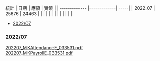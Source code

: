 統計
| 日期        | 應領          | 實領  |
| ------------- |-------------| -----|
| 2022_07 | 25676 | 24463 |
|  |  |  |
|  |  |  |
|  |  |  |

- [2022/07](#2022/07)

### 2022/07  
[202207_MKAttendanceE_033531.pdf](https://github.com/s108000389/20222_intern/files/9305506/202207_MKAttendanceE_033531.pdf)  
[202207_MKPayrollE_033531.pdf](https://github.com/s108000389/20222_intern/files/9305508/202207_MKPayrollE_033531.pdf)
